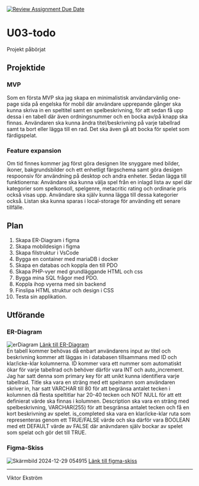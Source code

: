 [![Review Assignment Due Date](https://classroom.github.com/assets/deadline-readme-button-22041afd0340ce965d47ae6ef1cefeee28c7c493a6346c4f15d667ab976d596c.svg)](https://classroom.github.com/a/5k4uDUDX)

# U03-todo
Projekt påbörjat
## Projektide

### MVP
Som en första MVP ska jag skapa en minimalistisk användarvänlig one-page sida på engelska för mobil där användare upprepande gånger ska kunna skriva in en speltitel samt en spelbeskrivning, för att sedan få upp dessa i en tabell där även ordningsnummer och en bocka av/på knapp ska finnas. Användaren ska kunna ändra titel/beskrivning på varje tabellrad samt ta bort eller lägga till en rad. Det ska även gå att bocka för spelet som färdigspelat. 

### Feature expansion 
Om tid finnes kommer jag först göra designen lite snyggare med bilder, ikoner, bakgrundsbilder och ett enhetligt färgschema samt göra desigen respoonsiv för användning på desktop och andra enheter. Sedan lägga till funktionerna: Användare ska kunna välja spel från en inlagd lista av spel där kategorier som spelkonsoll, spelgenre, metacritic rating och ordinarie pris också visas upp. Användare ska själv kunna lägga till dessa kategorier också. Listan ska kunna sparas i local-storage för använding ett senare tillfälle.

## Plan
1. Skapa ER-Diagram i figma
2. Skapa mobildesign i figma
3. Skapa filstruktur i VsCode
4. Bygga en container med mariaDB i docker
5. Skapa en databas och koppla den till PDO
6. Skapa PHP-vyer med grundläggande HTML och css
7. Bygga mina SQL frågor med PDO.
8. Koppla ihop vyerna med sin backend
9. Finslipa HTML struktur och design i CSS
10. Testa sin applikation.

## Utförande

### ER-Diagram
![erDiagram](https://github.com/user-attachments/assets/d8938140-2e8a-40de-b6a1-278c0a1ccb49)
[Länk till ER-Diagram](https://www.figma.com/design/oGqJhH8jCxsHc1e2w2Qg6W/U03-ERDiagram-FigmaSkiss?node-id=0-1&p=f&t=LLaNUQibLpP9yzGb-0)
<br>
En tabell kommer behövas då enbart användarens input av titel och beskrivning kommer att läggas in i databasen tillsammans med ID och klar/icke-klar kolumnerna. ID kommer vara ett nummer som automatiskt ökar för varje tabellrad och behöver därför vara INT och auto_increment. Jag har satt denna som primary key för att unikt kunna identifiera varje tabellrad. Title ska vara en sträng med ett spelnamn som användaren skriver in, har satt VARCHAR till 80 för att begränsa antalet tecken i kolumnen då flesta speltitlar har 20-40 tecken och NOT NULL för att ett definierat värde ska finnas i kolumnen. Description ska vara en sträng med spelbeskrivning, VARCHAR(255) för att besgränsa antalet tecken och få en kort beskrivning av spelet. is_completed ska vara en klar/icke-klar ruta som representeras genom ett TRUE/FALSE värde och ska därför vara BOOLEAN med ett DEFAULT värde av FALSE där anävndaren själv bockar av spelet som spelat och gör det till TRUE.

### Figma-Skiss
![Skärmbild 2024-12-29 054915](https://github.com/user-attachments/assets/aa178b8e-0741-44a2-85c6-a54b9a79ebf0)
[Länk till figma-skiss](https://www.figma.com/design/oGqJhH8jCxsHc1e2w2Qg6W/U03-ERDiagram-FigmaSkiss?node-id=0-1&p=f&t=LLaNUQibLpP9yzGb-0)


---

Viktor Ekström
